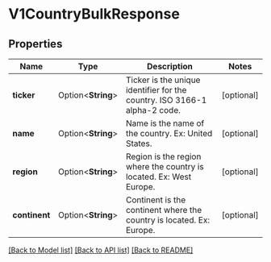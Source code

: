 # V1CountryBulkResponse

## Properties

Name | Type | Description | Notes
------------ | ------------- | ------------- | -------------
**ticker** | Option<**String**> | Ticker is the unique identifier for the country. ISO 3166-1 alpha-2 code. | [optional]
**name** | Option<**String**> | Name is the name of the country. Ex: United States. | [optional]
**region** | Option<**String**> | Region is the region where the country is located. Ex: West Europe. | [optional]
**continent** | Option<**String**> | Continent is the continent where the country is located. Ex: Europe. | [optional]

[[Back to Model list]](../README.md#documentation-for-models) [[Back to API list]](../README.md#documentation-for-api-endpoints) [[Back to README]](../README.md)


